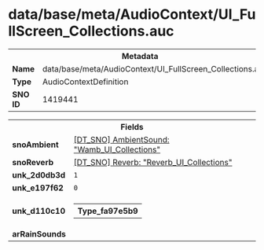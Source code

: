 <h1>data/base/meta/AudioContext/UI_FullScreen_Collections.auc</h1><table><tr><th colspan="100%">Metadata</th></tr><tr><td><b>Name</b></td><td>data/base/meta/AudioContext/UI_FullScreen_Collections.auc</td></tr><tr><td><b>Type</b></td><td>AudioContextDefinition</td></tr><tr><td><b>SNO ID</b></td><td>1419441</td></tr></table>

<table><tr><th colspan="100%">Fields</th></tr><tr><td><b>snoAmbient</b></td><td><a href="..\AmbientSound\Wamb_UI_Collections.ams">[DT_SNO] AmbientSound: "Wamb_UI_Collections"</a></td></tr><tr><td><b>snoReverb</b></td><td><a href="..\Reverb\Reverb_UI_Collections.rev">[DT_SNO] Reverb: "Reverb_UI_Collections"</a></td></tr><tr><td><b>unk_2d0db3d</b></td><td><code>1</code></td></tr><tr><td><b>unk_e197f62</b></td><td><code>0</code></td></tr><tr><td><b>unk_d110c10</b></td><td><table><tr><th colspan="100%">Type_fa97e5b9</th></tr></table>

</td></tr><tr><td><b>arRainSounds</b></td><td></td></tr></table>

